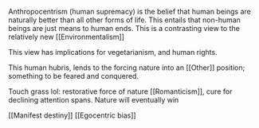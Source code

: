 Anthropocentrism (human supremacy) is the belief that human beings are naturally better than all other forms of life. This entails that non-human beings are just means to human ends. This is a contrasting view to the relatively new [[Environmentalism]]

This view has implications for vegetarianism, and human rights. 

This human hubris, lends to the forcing nature into an [[Other]] position; something to be feared and conquered. 

Touch grass lol: restorative force of nature [[Romanticism]], cure for declining attention spans. 
Nature will eventually win 

[[Manifest destiny]]
[[Egocentric bias]]

 